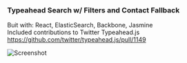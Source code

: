 ### Typeahead Search w/ Filters and Contact Fallback
Buit with: React, ElasticSearch, Backbone, Jasmine  
Included contributions to Twitter Typeahead.js https://github.com/twitter/typeahead.js/pull/1149

![Screenshot](https://github.com/chip-miller/samples/raw/master/javascripts/typeahead_search/screenshot.gif)
<!-- Migrate legacy data and media  -->
